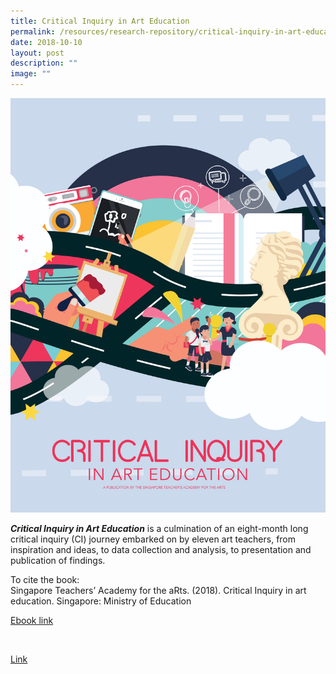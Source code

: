 ```yaml
---
title: Critical Inquiry in Art Education
permalink: /resources/research-repository/critical-inquiry-in-art-education/
date: 2018-10-10
layout: post
description: ""
image: ""
---
```

<img src="/images/4c74bfbd0_u9024.jpg" 
         style="width:600px"
	/>


**_Critical Inquiry in Art Education_** is a culmination of an eight-month long critical inquiry (CI) journey embarked on by eleven art teachers, from inspiration and ideas, to data collection and analysis, to presentation and publication of findings.  

To cite the book:  
Singapore Teachers’ Academy for the aRts. (2018). Critical Inquiry in art education. Singapore: Ministry of Education

[Ebook link](https://view.joomag.com/critical-inquiry-in-art-education/M0864598001561342515)

 

[Link](https://go.gov.sg/ci-art-education-1)